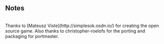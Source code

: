 ## Notes
<br/>
Thanks to [Mateusz Viste](http://simplesok.osdn.io/) for creating the open source game.  Also thanks to christopher-roelofs for the porting and packaging for portmaster.
<br/>
